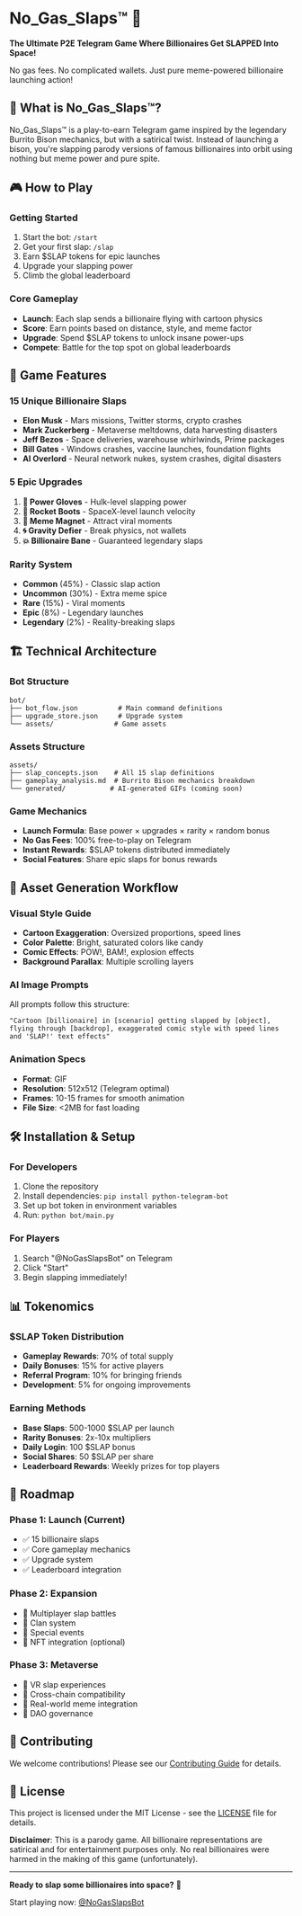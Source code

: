 # No_Gas_Slaps™ 🚀

**The Ultimate P2E Telegram Game Where Billionaires Get SLAPPED Into Space!**

No gas fees. No complicated wallets. Just pure meme-powered billionaire launching action!

## 🎯 What is No_Gas_Slaps™?

No_Gas_Slaps™ is a play-to-earn Telegram game inspired by the legendary Burrito Bison mechanics, but with a satirical twist. Instead of launching a bison, you're slapping parody versions of famous billionaires into orbit using nothing but meme power and pure spite.

## 🎮 How to Play

### Getting Started
1. Start the bot: `/start`
2. Get your first slap: `/slap`
3. Earn $SLAP tokens for epic launches
4. Upgrade your slapping power
5. Climb the global leaderboard

### Core Gameplay
- **Launch**: Each slap sends a billionaire flying with cartoon physics
- **Score**: Earn points based on distance, style, and meme factor
- **Upgrade**: Spend $SLAP tokens to unlock insane power-ups
- **Compete**: Battle for the top spot on global leaderboards

## 🚀 Game Features

### 15 Unique Billionaire Slaps
- **Elon Musk** - Mars missions, Twitter storms, crypto crashes
- **Mark Zuckerberg** - Metaverse meltdowns, data harvesting disasters
- **Jeff Bezos** - Space deliveries, warehouse whirlwinds, Prime packages
- **Bill Gates** - Windows crashes, vaccine launches, foundation flights
- **AI Overlord** - Neural network nukes, system crashes, digital disasters

### 5 Epic Upgrades
1. **💪 Power Gloves** - Hulk-level slapping power
2. **🚀 Rocket Boots** - SpaceX-level launch velocity
3. **🧲 Meme Magnet** - Attract viral moments
4. **🌀 Gravity Defier** - Break physics, not wallets
5. **💥 Billionaire Bane** - Guaranteed legendary slaps

### Rarity System
- **Common** (45%) - Classic slap action
- **Uncommon** (30%) - Extra meme spice
- **Rare** (15%) - Viral moments
- **Epic** (8%) - Legendary launches
- **Legendary** (2%) - Reality-breaking slaps

## 🏗️ Technical Architecture

### Bot Structure
```
bot/
├── bot_flow.json          # Main command definitions
├── upgrade_store.json     # Upgrade system
└── assets/               # Game assets
```

### Assets Structure
```
assets/
├── slap_concepts.json    # All 15 slap definitions
├── gameplay_analysis.md  # Burrito Bison mechanics breakdown
└── generated/           # AI-generated GIFs (coming soon)
```

### Game Mechanics
- **Launch Formula**: Base power × upgrades × rarity × random bonus
- **No Gas Fees**: 100% free-to-play on Telegram
- **Instant Rewards**: $SLAP tokens distributed immediately
- **Social Features**: Share epic slaps for bonus rewards

## 🎨 Asset Generation Workflow

### Visual Style Guide
- **Cartoon Exaggeration**: Oversized proportions, speed lines
- **Color Palette**: Bright, saturated colors like candy
- **Comic Effects**: POW!, BAM!, explosion effects
- **Background Parallax**: Multiple scrolling layers

### AI Image Prompts
All prompts follow this structure:
```
"Cartoon [billionaire] in [scenario] getting slapped by [object], flying through [backdrop], exaggerated comic style with speed lines and 'SLAP!' text effects"
```

### Animation Specs
- **Format**: GIF
- **Resolution**: 512x512 (Telegram optimal)
- **Frames**: 10-15 frames for smooth animation
- **File Size**: <2MB for fast loading

## 🛠️ Installation & Setup

### For Developers
1. Clone the repository
2. Install dependencies: `pip install python-telegram-bot`
3. Set up bot token in environment variables
4. Run: `python bot/main.py`

### For Players
1. Search "@NoGasSlapsBot" on Telegram
2. Click "Start"
3. Begin slapping immediately!

## 📊 Tokenomics

### $SLAP Token Distribution
- **Gameplay Rewards**: 70% of total supply
- **Daily Bonuses**: 15% for active players
- **Referral Program**: 10% for bringing friends
- **Development**: 5% for ongoing improvements

### Earning Methods
- **Base Slaps**: 500-1000 $SLAP per launch
- **Rarity Bonuses**: 2x-10x multipliers
- **Daily Login**: 100 $SLAP bonus
- **Social Shares**: 50 $SLAP per share
- **Leaderboard Rewards**: Weekly prizes for top players

## 🎯 Roadmap

### Phase 1: Launch (Current)
- ✅ 15 billionaire slaps
- ✅ Core gameplay mechanics
- ✅ Upgrade system
- ✅ Leaderboard integration

### Phase 2: Expansion
- 🔄 Multiplayer slap battles
- 🔄 Clan system
- 🔄 Special events
- 🔄 NFT integration (optional)

### Phase 3: Metaverse
- 🔄 VR slap experiences
- 🔄 Cross-chain compatibility
- 🔄 Real-world meme integration
- 🔄 DAO governance

## 🤝 Contributing

We welcome contributions! Please see our [Contributing Guide](CONTRIBUTING.md) for details.

## 📜 License

This project is licensed under the MIT License - see the [LICENSE](LICENSE) file for details.

**Disclaimer**: This is a parody game. All billionaire representations are satirical and for entertainment purposes only. No real billionaires were harmed in the making of this game (unfortunately).

---

**Ready to slap some billionaires into space?** 🚀

Start playing now: [@NoGasSlapsBot](https://t.me/NoGasSlapsBot)